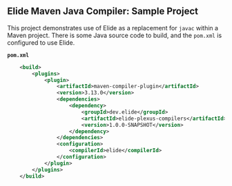## Elide Maven Java Compiler: Sample Project

This project demonstrates use of Elide as a replacement for `javac` within a Maven project. There is some Java source
code to build, and the `pom.xml` is configured to use Elide.

**`pom.xml`**

```xml
    <build>
        <plugins>
            <plugin>
                <artifactId>maven-compiler-plugin</artifactId>
                <version>3.13.0</version>
                <dependencies>
                    <dependency>
                        <groupId>dev.elide</groupId>
                        <artifactId>elide-plexus-compilers</artifactId>
                        <version>1.0.0-SNAPSHOT</version>
                    </dependency>
                </dependencies>
                <configuration>
                    <compilerId>elide</compilerId>
                </configuration>
            </plugin>
        </plugins>
    </build>
```
